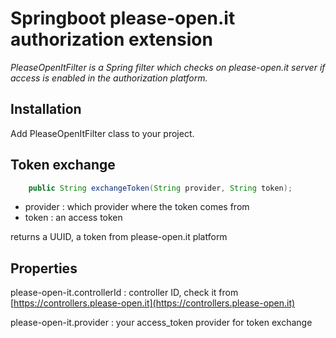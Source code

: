 # Springboot please-open.it authorization extension

*PleaseOpenItFilter is a Spring filter which checks on please-open.it server if access is enabled in the authorization platform.*

## Installation

Add PleaseOpenItFilter class to your project.

## Token exchange

```java
    public String exchangeToken(String provider, String token);
```

- provider : which provider where the token comes from
- token : an access token

returns a UUID, a token from please-open.it platform

## Properties

please-open-it.controllerId : controller ID, check it from [https://controllers.please-open.it](https://controllers.please-open.it)

please-open-it.provider : your access_token provider for token exchange

